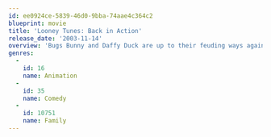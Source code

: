 ```yaml
---
id: ee0924ce-5839-46d0-9bba-74aae4c364c2
blueprint: movie
title: 'Looney Tunes: Back in Action'
release_date: '2003-11-14'
overview: 'Bugs Bunny and Daffy Duck are up to their feuding ways again. Tired of playing second fiddle to Bugs, Daffy has decided to leave the Studio for good. He is aided by Warner Bros.'' humor impaired Vice President of Comedy, Kate Houghton, who releases him from his contract and instructs WB security guard/aspiring stunt man DJ Drake to capture and "escort" Daffy off the studio lot.'
genres:
  -
    id: 16
    name: Animation
  -
    id: 35
    name: Comedy
  -
    id: 10751
    name: Family
---
```

